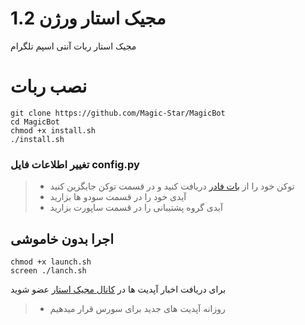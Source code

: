 
# مجیک استار ورژن 1.2

مجیک استار ربات آنتی اسپم تلگرام

# نصب ربات

```
git clone https://github.com/Magic-Star/MagicBot
cd MagicBot
chmod +x install.sh
./install.sh
```

### تغییر اطلاعات فایل config.py
>* توکن خود را از [بات فادر](https://t.me/botfather) دریافت کنید و در قسمت توکن جایگزین کنید
>* آیدی خود را در قسمت سودو ها بزارید
>* آیدی گروه پشتیبانی را در قسمت ساپورت بزارید
>

## اجرا بدون خاموشی

```
chmod +x launch.sh
screen ./lanch.sh
```

برای دریافت اخبار آپدیت ها در [کانال مجیک استار](https://telegram.me/magicstar) عضو شوید
>* روزانه آپدیت های جدید برای سورس قرار میدهیم
